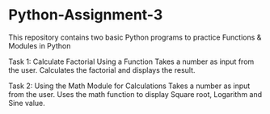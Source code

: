 # Python-Assignment-3
This repository contains two basic Python programs to practice Functions & Modules in Python

Task 1: Calculate Factorial Using a Function
Takes a number as input from the user.
Calculates the factorial and displays the result.

Task 2: Using the Math Module for Calculations
Takes a number as input from the user.
Uses the math function to display Square root, Logarithm and Sine value.
